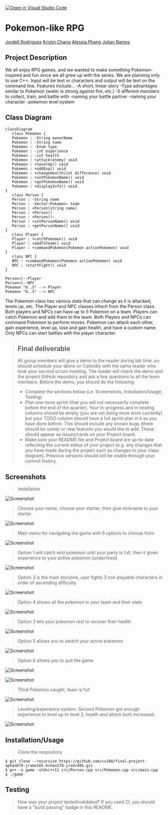 [![Open in Visual Studio Code](https://classroom.github.com/assets/open-in-vscode-c66648af7eb3fe8bc4f294546bfd86ef473780cde1dea487d3c4ff354943c9ae.svg)](https://classroom.github.com/online_ide?assignment_repo_id=8913306&assignment_repo_type=AssignmentRepo)
 
 # Pokemon-like RPG
 [Jordell Rodrigues](https://github.com/rjordell)
 [Kristin Chang](https://github.com/itskristnn)
 [Alessia Phang](https://github.com/aphan079)
 [Julian Ramos](https://github.com/jramo165)

## Project Description
 We all enjoy RPG games, and we wanted to make something Pokemon-inspired and fun since we all grew up with the series.
 We are planning only to use C++.
 Input will be text or characters and output will be text on the command line.
 Features include...
 -A short, linear story
 -Type advantages similar to Pokemon (water is strong against fire, etc.)
 -5 different monsters to collect, train, and battle with
 -naming your battle partner
 -naming your character
 -pokemon level system

## Class Diagram
 ```mermaid
classDiagram
    class Pokemon {
    Pokemon : -String ownerName
    Pokemon : -String name
    Pokemon : -Enum type
    Pokemon : -int experience
    Pokemon : -int health
    Pokemon : +attack(enemy) void
    Pokemon : +levelUp() void
    Pokemon : +addExp() void
    Pokemon : +changeHealth(int difference) void
    Pokemon : +setPokemonName() void
    Pokemon : +getPokemonName() void
    Pokemon : +displayInfo() void
}
    class Person {
    Person : -String name
    Person : -Vector~Pokemon~ team
    Person : +Person(string name)
    Person : +Person()
    Person : +Person()~
    Person : +setPersonName() void
    Person : +getPersonName() void
}
    class Player {
    Player : +catchPokemon() void
    Player : +addToTeam() void
    Player : +commandPokemon(Pokemon actionPokemon) void
}
    class NPC {
    NPC : +commandPokemon(Pokemon actionPokemon) void
    NPC : +startFight() void
}

Person<|--Player
Person<|--NPC
Pokemon "0..5" --> Player
Pokemon "0..5" --> NPC

```
The Pokemon class has various stats that can change as it is attacked, levels up, etc. The Player and NPC classes inherit from the Person class. Both players and NPCs can have up to 5 Pokemon on a team. Players can catch Pokemon and add them to the team. Both Players and NPCs can command Pokemon to perform moves. Pokemon can attack each other, gain experience, level up, lose and gain health, and have a custom name. Only NPCs can start battles with the player character.

 
 > ## Final deliverable
 > All group members will give a demo to the reader during lab time. ou should schedule your demo on Calendly with the same reader who took your second scrum meeting. The reader will check the demo and the project GitHub repository and ask a few questions to all the team members. 
 > Before the demo, you should do the following:
 > * Complete the sections below (i.e. Screenshots, Installation/Usage, Testing)
 > * Plan one more sprint (that you will not necessarily complete before the end of the quarter). Your In-progress and In-testing columns should be empty (you are not doing more work currently) but your TODO column should have a full sprint plan in it as you have done before. This should include any known bugs (there should be some) or new features you would like to add. These should appear as issues/cards on your Project board.
 > * Make sure your README file and Project board are up-to-date reflecting the current status of your project (e.g. any changes that you have made during the project such as changes to your class diagram). Previous versions should still be visible through your commit history. 
 
 ## Screenshots
>Installation

![Screenshot](screenshots/screenshot1.PNG)

>Choose your name, choose your starter, then give nickname to your starter

![Screenshot](screenshots/screenshot2.PNG)

>Main menu for navigating the game with 6 options to choose from

![Screenshot](screenshots/screenshot3.PNG)

>Option 1 will catch wild pokemon until your party is full, then it gives experience to your active pokemon (underlined)

![Screenshot](screenshots/screenshot4.PNG)

>Option 2 is the main storyline, user fights 3 non playable characters in order of ascending difficulty

![Screenshot](screenshots/screenshot5.PNG)

>Option 4 shows all the pokemon in your team and their stats

![Screenshot](screenshots/screenshot6.PNG)

>Option 3 lets your pokemon rest to recover their health

![Screenshot](screenshots/screenshot7.PNG)

>Option 5 allows you to switch your active pokemon

![Screenshot](screenshots/screenshot8.PNG)

>Option 6 allows you to quit the game

![Screenshot](screenshots/screenshot9.PNG)

![Screenshot](screenshots/screenshot12.PNG)

>Third Pokemon caught, team is full

![Screenshot](screenshots/screenshot10.PNG)

>Leveling/experience system. Second Pokemon got enough experience to level up to level 2, health and attack both increased.

![Screenshot](screenshots/screenshot11.PNG)


 ## Installation/Usage
 > Clone the respository
 ```
 $ git clone --recursive https://github.com/cs100/final-project-aphan079-jramo165-kchan270-jrodr495.git
 $ g++ -o game -std=c++11 src/Person.cpp src/Pokemon.cpp src/main.cpp
 $ ./game
 ```
 ## Testing
 > How was your project tested/validated? If you used CI, you should have a "build passing" badge in this README.
 
